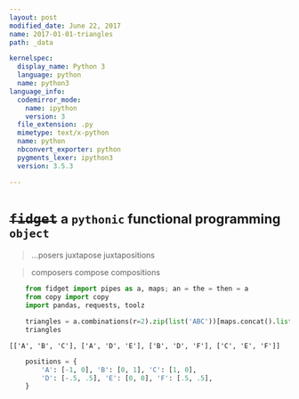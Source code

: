 ```yaml
---
layout: post
modified_date: June 22, 2017
name: 2017-01-01-triangles
path: _data

kernelspec:
  display_name: Python 3
  language: python
  name: python3
language_info:
  codemirror_mode:
    name: ipython
    version: 3
  file_extension: .py
  mimetype: text/x-python
  name: python
  nbconvert_exporter: python
  pygments_lexer: ipython3
  version: 3.5.3

---
```



# <del>`fidget`</del> <small>a `pythonic` functional programming `object`</small>

> ...posers juxtapose juxtapositions

> composers compose compositions


```python
    from fidget import pipes as a, maps; an = the = then = a
    from copy import copy
    import pandas, requests, toolz
```


```python
    triangles = a.combinations(r=2).zip(list('ABC'))[maps.concat().list()].concatv([list('ABC')]).list()('DEF')
    triangles
```




    [['A', 'B', 'C'], ['A', 'D', 'E'], ['B', 'D', 'F'], ['C', 'E', 'F']]




```python
    positions = {
        'A': [-1, 0], 'B': [0, 1], 'C': [1, 0],
        'D': [-.5, .5], 'E': [0, 0], 'F': [.5, .5],
    }
```
